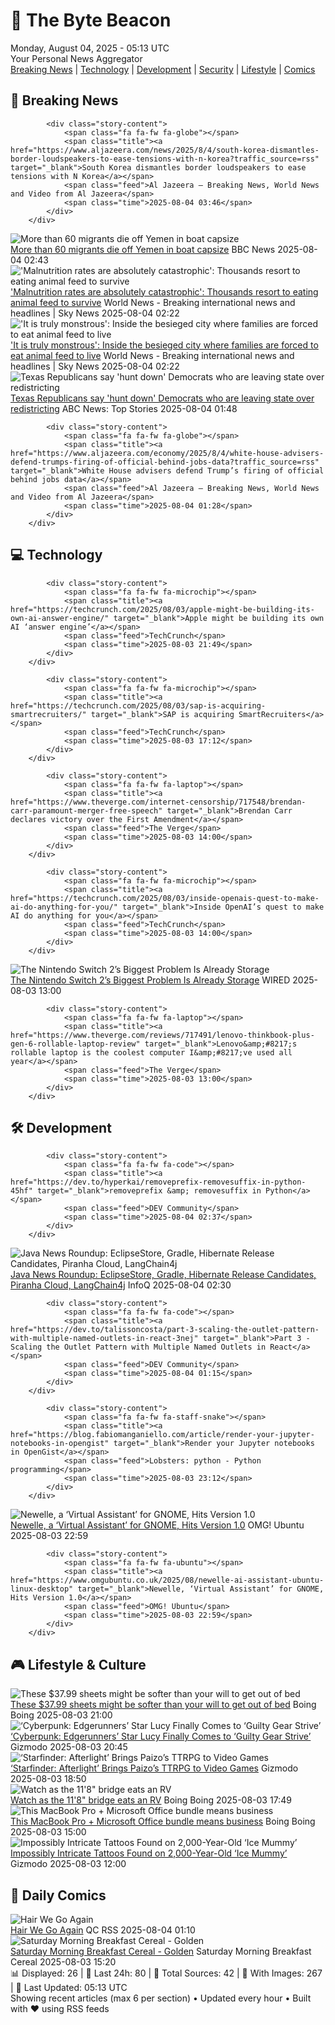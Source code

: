 <!-- Processing 54 RSS feeds at 2025-08-04 05:12:48 UTC -->
<!-- Processing: Saturday Morning Breakfast Cereal -->
<!-- Processing: Garfield -->
<!-- Processing: Dilbert -->
<!-- Processing: Cyanide & Happiness -->
<!-- Processing: CNN Breaking News -->
<!-- Processing: BBC World News -->
<!-- Processing: Al Jazeera Breaking News -->
<!-- Processing: Associated Press Breaking -->
<!-- Processing: ABC News Breaking -->
<!-- Processing: NBC News Breaking -->
<!-- Processing: Sky News World -->
<!-- Processing: O'Reilly Radar -->
<!-- Processing: WIRED -->
<!-- Processing: Slashdot -->
<!-- Processing: Hacker News -->
<!-- Processing: It's FOSS -->
<!-- Processing: DistroWatch -->
<!-- Processing: Ubuntu Blog -->
<!-- Processing: GitLab Blog -->
<!-- Processing: DZone -->
<!-- Processing: The Pragmatic Engineer -->
<!-- Processing: Gizmodo -->
<!-- Processing: Boing Boing -->
<!-- Processing: Schneier on Security -->
<!-- Generated 3 new posts out of 24 feeds processed -->
<div class="newspaper-header">
    <h1 class="newspaper-title">📰 The Byte Beacon</h1>
    <div class="newspaper-date">Monday, August 04, 2025 - 05:13 UTC</div>
    <div class="newspaper-subtitle">Your Personal News Aggregator</div>
</div>

<div class="newspaper-nav">
    <a href="#breaking">Breaking News</a> |
    <a href="#tech">Technology</a> |
    <a href="#dev">Development</a> |
    <a href="#security">Security</a> |
    <a href="#lifestyle">Lifestyle</a> |
    <a href="#webcomics">Comics</a>
</div>

<div class="news-section breaking-news" id="breaking">
<h2 class="section-header">🚨 Breaking News</h2>
<div class="stories-container">
<div class="story">
            
            <div class="story-content">
                <span class="fa fa-fw fa-globe"></span>
                <span class="title"><a href="https://www.aljazeera.com/news/2025/8/4/south-korea-dismantles-border-loudspeakers-to-ease-tensions-with-n-korea?traffic_source=rss" target="_blank">South Korea dismantles border loudspeakers to ease tensions with N Korea</a></span>
                <span class="feed">Al Jazeera – Breaking News, World News and Video from Al Jazeera</span>
                <span class="time">2025-08-04 03:46</span>
            </div>
        </div>
<div class="story">
            <img src="https://ichef.bbci.co.uk/ace/standard/240/cpsprodpb/d094/live/28bf6f50-70c8-11f0-af20-030418be2ca5.jpg" alt="More than 60 migrants die off Yemen in boat capsize" class="story-image" loading="lazy" onerror="this.style.display='none'">
            <div class="story-content">
                <span class="fa fa-fw fa-earth-americas"></span>
                <span class="title"><a href="https://www.bbc.com/news/articles/cn84rrmlxvxo?at_medium=RSS&at_campaign=rss" target="_blank">More than 60 migrants die off Yemen in boat capsize</a></span>
                <span class="feed">BBC News</span>
                <span class="time">2025-08-04 02:43</span>
            </div>
        </div>
<div class="story">
            <img src="https://e3.365dm.com/25/08/1920x1080/skynews-al-fashir-sudan_6981774.png?20250803150638" alt="&#x27;Malnutrition rates are absolutely catastrophic&#x27;: Thousands resort to eating animal feed to survive" class="story-image" loading="lazy" onerror="this.style.display='none'">
            <div class="story-content">
                <span class="fa fa-fw fa-satellite"></span>
                <span class="title"><a href="https://news.sky.com/story/it-is-truly-monstrous-inside-the-besieged-sudanese-city-where-families-are-forced-to-eat-animal-feed-to-live-13406258" target="_blank">&#x27;Malnutrition rates are absolutely catastrophic&#x27;: Thousands resort to eating animal feed to survive</a></span>
                <span class="feed">World News - Breaking international news and headlines | Sky News</span>
                <span class="time">2025-08-04 02:22</span>
            </div>
        </div>
<div class="story">
            <img src="https://e3.365dm.com/25/08/1920x1080/skynews-al-fashir-sudan_6981774.png?20250803150638" alt="&#x27;It is truly monstrous&#x27;: Inside the besieged city where families are forced to eat animal feed to live" class="story-image" loading="lazy" onerror="this.style.display='none'">
            <div class="story-content">
                <span class="fa fa-fw fa-satellite"></span>
                <span class="title"><a href="https://news.sky.com/story/it-is-truly-monstrous-inside-the-besieged-sudanese-city-where-families-are-forced-to-eat-animal-feed-to-live-13406258" target="_blank">&#x27;It is truly monstrous&#x27;: Inside the besieged city where families are forced to eat animal feed to live</a></span>
                <span class="feed">World News - Breaking international news and headlines | Sky News</span>
                <span class="time">2025-08-04 02:22</span>
            </div>
        </div>
<div class="story">
            <img src="https://s.abcnews.com/images/Politics/TX-RESIDISTRICTING_1754243688463_hpMain_4x3t_384.jpg" alt="Texas Republicans say &#x27;hunt down&#x27; Democrats who are leaving state over redistricting" class="story-image" loading="lazy" onerror="this.style.display='none'">
            <div class="story-content">
                <span class="fa fa-fw fa-tv"></span>
                <span class="title"><a href="https://abcnews.go.com/Politics/texas-house-democrats-plan-flee-state-stop-proposed/story?id=124326241" target="_blank">Texas Republicans say &#x27;hunt down&#x27; Democrats who are leaving state over redistricting</a></span>
                <span class="feed">ABC News: Top Stories</span>
                <span class="time">2025-08-04 01:48</span>
            </div>
        </div>
<div class="story">
            
            <div class="story-content">
                <span class="fa fa-fw fa-globe"></span>
                <span class="title"><a href="https://www.aljazeera.com/economy/2025/8/4/white-house-advisers-defend-trumps-firing-of-official-behind-jobs-data?traffic_source=rss" target="_blank">White House advisers defend Trump’s firing of official behind jobs data</a></span>
                <span class="feed">Al Jazeera – Breaking News, World News and Video from Al Jazeera</span>
                <span class="time">2025-08-04 01:28</span>
            </div>
        </div>
</div>
</div>
<div class="news-section tech-news" id="tech">
<h2 class="section-header">💻 Technology</h2>
<div class="stories-container">
<div class="story">
            
            <div class="story-content">
                <span class="fa fa-fw fa-microchip"></span>
                <span class="title"><a href="https://techcrunch.com/2025/08/03/apple-might-be-building-its-own-ai-answer-engine/" target="_blank">Apple might be building its own AI ‘answer engine’</a></span>
                <span class="feed">TechCrunch</span>
                <span class="time">2025-08-03 21:49</span>
            </div>
        </div>
<div class="story">
            
            <div class="story-content">
                <span class="fa fa-fw fa-microchip"></span>
                <span class="title"><a href="https://techcrunch.com/2025/08/03/sap-is-acquiring-smartrecruiters/" target="_blank">SAP is acquiring SmartRecruiters</a></span>
                <span class="feed">TechCrunch</span>
                <span class="time">2025-08-03 17:12</span>
            </div>
        </div>
<div class="story">
            
            <div class="story-content">
                <span class="fa fa-fw fa-laptop"></span>
                <span class="title"><a href="https://www.theverge.com/internet-censorship/717548/brendan-carr-paramount-merger-free-speech" target="_blank">Brendan Carr declares victory over the First Amendment</a></span>
                <span class="feed">The Verge</span>
                <span class="time">2025-08-03 14:00</span>
            </div>
        </div>
<div class="story">
            
            <div class="story-content">
                <span class="fa fa-fw fa-microchip"></span>
                <span class="title"><a href="https://techcrunch.com/2025/08/03/inside-openais-quest-to-make-ai-do-anything-for-you/" target="_blank">Inside OpenAI’s quest to make AI do anything for you</a></span>
                <span class="feed">TechCrunch</span>
                <span class="time">2025-08-03 14:00</span>
            </div>
        </div>
<div class="story">
            <img src="https://media.wired.com/photos/688cf4bcb961a04b338b3f70/master/pass/nintendo-switch-storage-gear-2207677079-1499849317.jpg" alt="The Nintendo Switch 2’s Biggest Problem Is Already Storage" class="story-image" loading="lazy" onerror="this.style.display='none'">
            <div class="story-content">
                <span class="fa fa-fw fa-bolt"></span>
                <span class="title"><a href="https://www.wired.com/story/nintendo-switch-2-biggest-problem-is-already-storage/" target="_blank">The Nintendo Switch 2’s Biggest Problem Is Already Storage</a></span>
                <span class="feed">WIRED</span>
                <span class="time">2025-08-03 13:00</span>
            </div>
        </div>
<div class="story">
            
            <div class="story-content">
                <span class="fa fa-fw fa-laptop"></span>
                <span class="title"><a href="https://www.theverge.com/reviews/717491/lenovo-thinkbook-plus-gen-6-rollable-laptop-review" target="_blank">Lenovo&amp;#8217;s rollable laptop is the coolest computer I&amp;#8217;ve used all year</a></span>
                <span class="feed">The Verge</span>
                <span class="time">2025-08-03 13:00</span>
            </div>
        </div>
</div>
</div>
<div class="news-section dev-news" id="dev">
<h2 class="section-header">🛠️ Development</h2>
<div class="stories-container">
<div class="story">
            
            <div class="story-content">
                <span class="fa fa-fw fa-code"></span>
                <span class="title"><a href="https://dev.to/hyperkai/removeprefix-removesuffix-in-python-45hf" target="_blank">removeprefix &amp; removesuffix in Python</a></span>
                <span class="feed">DEV Community</span>
                <span class="time">2025-08-04 02:37</span>
            </div>
        </div>
<div class="story">
            <img src="https://res.infoq.com/news/2025/08/java-news-roundup-jul28-2025/en/headerimage/java-istock-image-01-1754244517565.jpg" alt="Java News Roundup: EclipseStore, Gradle, Hibernate Release Candidates, Piranha Cloud, LangChain4j" class="story-image" loading="lazy" onerror="this.style.display='none'">
            <div class="story-content">
                <span class="fa fa-fw fa-info-circle"></span>
                <span class="title"><a href="https://www.infoq.com/news/2025/08/java-news-roundup-jul28-2025/?utm_campaign=infoq_content&utm_source=infoq&utm_medium=feed&utm_term=global" target="_blank">Java News Roundup: EclipseStore, Gradle, Hibernate Release Candidates, Piranha Cloud, LangChain4j</a></span>
                <span class="feed">InfoQ</span>
                <span class="time">2025-08-04 02:30</span>
            </div>
        </div>
<div class="story">
            
            <div class="story-content">
                <span class="fa fa-fw fa-code"></span>
                <span class="title"><a href="https://dev.to/talissoncosta/part-3-scaling-the-outlet-pattern-with-multiple-named-outlets-in-react-3nej" target="_blank">Part 3 - Scaling the Outlet Pattern with Multiple Named Outlets in React</a></span>
                <span class="feed">DEV Community</span>
                <span class="time">2025-08-04 01:15</span>
            </div>
        </div>
<div class="story">
            
            <div class="story-content">
                <span class="fa fa-fw fa-staff-snake"></span>
                <span class="title"><a href="https://blog.fabiomanganiello.com/article/render-your-jupyter-notebooks-in-opengist" target="_blank">Render your Jupyter notebooks in OpenGist</a></span>
                <span class="feed">Lobsters: python - Python programming</span>
                <span class="time">2025-08-03 23:12</span>
            </div>
        </div>
<div class="story">
            <img src="https://i0.wp.com/www.omgubuntu.co.uk/wp-content/uploads/2025/08/newelle-overengineered.jpg?resize=406%2C232&amp;ssl=1" alt="Newelle, a ‘Virtual Assistant’ for GNOME, Hits Version 1.0" class="story-image" loading="lazy" onerror="this.style.display='none'">
            <div class="story-content">
                <span class="fa fa-fw fa-ubuntu"></span>
                <span class="title"><a href="https://www.omgubuntu.co.uk/2025/08/newelle-ai-assistant-ubuntu-linux-desktop" target="_blank">Newelle, a ‘Virtual Assistant’ for GNOME, Hits Version 1.0</a></span>
                <span class="feed">OMG! Ubuntu</span>
                <span class="time">2025-08-03 22:59</span>
            </div>
        </div>
<div class="story">
            
            <div class="story-content">
                <span class="fa fa-fw fa-ubuntu"></span>
                <span class="title"><a href="https://www.omgubuntu.co.uk/2025/08/newelle-ai-assistant-ubuntu-linux-desktop" target="_blank">Newelle, ‘Virtual Assistant’ for GNOME, Hits Version 1.0</a></span>
                <span class="feed">OMG! Ubuntu</span>
                <span class="time">2025-08-03 22:59</span>
            </div>
        </div>
</div>
</div>
<div class="news-section lifestyle-news" id="lifestyle">
<h2 class="section-header">🎮 Lifestyle & Culture</h2>
<div class="stories-container">
<div class="story">
            <img src="https://i0.wp.com/boingboing.net/wp-content/uploads/2025/07/Super-Soft-1800-Series-Bamboo-Blend-6-Piece-Sheet-Set.jpg?fit=1260%2C946&amp;quality=60&amp;ssl=1" alt="These $37.99 sheets might be softer than your will to get out of bed" class="story-image" loading="lazy" onerror="this.style.display='none'">
            <div class="story-content">
                <span class="fa fa-fw fa-arrow-right"></span>
                <span class="title"><a href="https://boingboing.net/2025/08/03/these-37-99-sheets-might-be-softer-than-your-will-to-get-out-of-bed.html" target="_blank">These $37.99 sheets might be softer than your will to get out of bed</a></span>
                <span class="feed">Boing Boing</span>
                <span class="time">2025-08-03 21:00</span>
            </div>
        </div>
<div class="story">
            <img src="https://gizmodo.com/app/uploads/2025/08/lucy-edgerunners-guiltygear.jpg" alt="‘Cyberpunk: Edgerunners’ Star Lucy Finally Comes to ‘Guilty Gear Strive’" class="story-image" loading="lazy" onerror="this.style.display='none'">
            <div class="story-content">
                <span class="fa fa-fw fa-computer"></span>
                <span class="title"><a href="https://gizmodo.com/cyberpunk-edgerunners-star-lucy-finally-comes-to-guilty-gear-strive-2000638361" target="_blank">‘Cyberpunk: Edgerunners’ Star Lucy Finally Comes to ‘Guilty Gear Strive’</a></span>
                <span class="feed">Gizmodo</span>
                <span class="time">2025-08-03 20:45</span>
            </div>
        </div>
<div class="story">
            <img src="https://gizmodo.com/app/uploads/2025/08/starfinder-afterlight.jpg" alt="‘Starfinder: Afterlight’ Brings Paizo’s TTRPG to Video Games" class="story-image" loading="lazy" onerror="this.style.display='none'">
            <div class="story-content">
                <span class="fa fa-fw fa-computer"></span>
                <span class="title"><a href="https://gizmodo.com/starfinder-afterlight-brings-paizos-ttrpg-to-video-games-2000638308" target="_blank">‘Starfinder: Afterlight’ Brings Paizo’s TTRPG to Video Games</a></span>
                <span class="feed">Gizmodo</span>
                <span class="time">2025-08-03 18:50</span>
            </div>
        </div>
<div class="story">
            <img src="https://i0.wp.com/boingboing.net/wp-content/uploads/2025/08/1188.jpg?fit=480%2C360&amp;quality=60&amp;ssl=1" alt="Watch as the 11&#x27;8&quot; bridge eats an RV" class="story-image" loading="lazy" onerror="this.style.display='none'">
            <div class="story-content">
                <span class="fa fa-fw fa-arrow-right"></span>
                <span class="title"><a href="https://boingboing.net/2025/08/03/watch-as-the-118-bridge-eats-an-rv.html" target="_blank">Watch as the 11&#x27;8&quot; bridge eats an RV</a></span>
                <span class="feed">Boing Boing</span>
                <span class="time">2025-08-03 17:49</span>
            </div>
        </div>
<div class="story">
            <img src="https://i0.wp.com/boingboing.net/wp-content/uploads/2025/07/MSO-Home-Business-for-Mac-2021-Lifetime-License.jpg?fit=1200%2C800&amp;quality=60&amp;ssl=1" alt="This MacBook Pro + Microsoft Office bundle means business" class="story-image" loading="lazy" onerror="this.style.display='none'">
            <div class="story-content">
                <span class="fa fa-fw fa-arrow-right"></span>
                <span class="title"><a href="https://boingboing.net/2025/08/03/this-macbook-pro-microsoft-office-bundle-means-business.html" target="_blank">This MacBook Pro + Microsoft Office bundle means business</a></span>
                <span class="feed">Boing Boing</span>
                <span class="time">2025-08-03 15:00</span>
            </div>
        </div>
<div class="story">
            <img src="https://gizmodo.com/app/uploads/2025/08/mummytat.jpg" alt="Impossibly Intricate Tattoos Found on 2,000-Year-Old ‘Ice Mummy’" class="story-image" loading="lazy" onerror="this.style.display='none'">
            <div class="story-content">
                <span class="fa fa-fw fa-computer"></span>
                <span class="title"><a href="https://gizmodo.com/impossibly-intricate-tattoos-found-on-2000-year-old-ice-mummy-2000637883" target="_blank">Impossibly Intricate Tattoos Found on 2,000-Year-Old ‘Ice Mummy’</a></span>
                <span class="feed">Gizmodo</span>
                <span class="time">2025-08-03 12:00</span>
            </div>
        </div>
</div>
</div>
<div class="news-section webcomics-section" id="webcomics">
<h2 class="section-header">🎨 Daily Comics</h2>
<div class="stories-container">
<div class="story">
            <img src="http://www.questionablecontent.net/comics/5627.png" alt="Hair We Go Again" class="story-image" loading="lazy" onerror="this.style.display='none'">
            <div class="story-content">
                <span class="fa fa-fw fa-music"></span>
                <span class="title"><a href="http://questionablecontent.net/view.php?comic=5627" target="_blank">Hair We Go Again</a></span>
                <span class="feed">QC RSS</span>
                <span class="time">2025-08-04 01:10</span>
            </div>
        </div>
<div class="story">
            <img src="https://www.smbc-comics.com/comics/1753766613-20250803.png" alt="Saturday Morning Breakfast Cereal - Golden" class="story-image" loading="lazy" onerror="this.style.display='none'">
            <div class="story-content">
                <span class="fa fa-fw fa-smile"></span>
                <span class="title"><a href="https://www.smbc-comics.com/comic/golden-3" target="_blank">Saturday Morning Breakfast Cereal - Golden</a></span>
                <span class="feed">Saturday Morning Breakfast Cereal</span>
                <span class="time">2025-08-03 15:20</span>
            </div>
        </div>
</div>
</div>

<div class="newspaper-footer">
    <div class="stats">
        📊 Displayed: 26 | 📅 Last 24h: 80 | 📡 Total Sources: 42 | 📸 With Images: 267 |
        🔄 Last Updated: 05:13 UTC
    </div>
    <div class="footer-note">
        Showing recent articles (max 6 per section) • Updated every hour • Built with ❤️ using RSS feeds
    </div>
</div>
